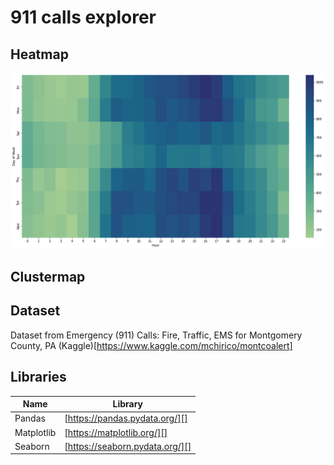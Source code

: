# 911 calls explorer


## Heatmap
![heatmap](./heatmap_day_hour.png)

## Clustermap


## Dataset

Dataset from Emergency (911) Calls: Fire, Traffic, EMS for Montgomery County, PA (Kaggle)[https://www.kaggle.com/mchirico/montcoalert]

## Libraries

| Name | Library |
| ------ | ------ |
| Pandas | [https://pandas.pydata.org/][] |
| Matplotlib | [https://matplotlib.org/][] |
| Seaborn | [https://seaborn.pydata.org/][] |
